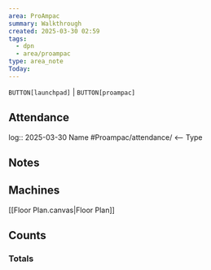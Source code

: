 ```yaml
---
area: ProAmpac
summary: Walkthrough
created: 2025-03-30 02:59
tags:
  - dpn
  - area/proampac
type: area_note
Today:
---
```

`BUTTON[launchpad]` | `BUTTON[proampac]`


## Attendance

log:: 2025-03-30 Name #Proampac/attendance/ <— Type
## Notes

## Machines

[[Floor Plan.canvas|Floor Plan]]

## Counts


### Totals

